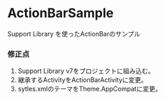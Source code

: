 ActionBarSample
===============

Support Library を使ったActionBarのサンプル

### 修正点
1. Support Library v7をプロジェクトに組み込む。
2. 継承するActivityをActionBarActivityに変更。
3. sytles.xmlのテーマをTheme.AppCompatに変更。

